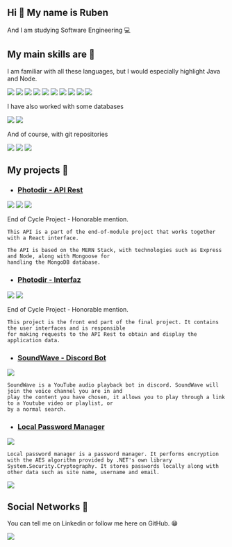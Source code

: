 ## Hi 👋 My name is Ruben

And I am studying Software Engineering :computer:

## My main skills are :hammer:

I am familiar with all these languages, but I would especially highlight Java and Node.

![](https://img.shields.io/badge/-Java-orange?style=for-the-badge&logo=Java&logoColor=white)
![](https://img.shields.io/badge/c%23-%23239120.svg?style=for-the-badge&logo=c-sharp&logoColor=white)
![](https://img.shields.io/badge/-C++-00599C?style=for-the-badge&logo=C%2B%2B&logoColor=white)
![](https://img.shields.io/badge/-C-blue?style=for-the-badge&logo=C&logoColor=white)
![](https://img.shields.io/badge/-NodeJS-339933?style=for-the-badge&logo=Node.js&logoColor=white)
![](https://img.shields.io/badge/-ReactJS-61DAFB?style=for-the-badge&logo=React&logoColor=black)
![](https://img.shields.io/badge/-ExpressJS-000000?style=for-the-badge&logo=Express&logoColor=white)
![](https://img.shields.io/badge/-TypeScript-3178C6?style=for-the-badge&logo=TypeScript&logoColor=white)
![](https://img.shields.io/badge/-JavaScript-F7DF1E?style=for-the-badge&logo=JavaScript&logoColor=black)
![](https://img.shields.io/badge/-PHP-777BB4?style=for-the-badge&logo=PHP&logoColor=white)

I have also worked with some databases

![](https://img.shields.io/badge/-MySQL-003B57?style=for-the-badge&logo=MySQL&logoColor=white)
![](https://img.shields.io/badge/-MongoDB-47A248?style=for-the-badge&logo=MongoDB&logoColor=white)

And of course, with git repositories

![](https://img.shields.io/badge/-Git-F05032?style=for-the-badge&logo=Git&logoColor=white)
![](https://img.shields.io/badge/-GitHub-181717?style=for-the-badge&logo=GitHub&logoColor=white)
![](https://img.shields.io/badge/-BitBucket-0052CC?style=for-the-badge&logo=Bitbucket&logoColor=white)

## My projects :gem:

* ### [Photodir - API Rest](https://github.com/RubenFern/Photodir-API-Rest-PFM)

![](https://img.shields.io/badge/-NodeJS-339933?style=for-the-badge&logo=Node.js&logoColor=white)
![](https://img.shields.io/badge/-ExpressJS-000000?style=for-the-badge&logo=Express&logoColor=white)
![](https://img.shields.io/badge/-MongoDB-47A248?style=for-the-badge&logo=MongoDB&logoColor=white)

End of Cycle Project - Honorable mention.

```
This API is a part of the end-of-module project that works together with a React interface.

The API is based on the MERN Stack, with technologies such as Express and Node, along with Mongoose for 
handling the MongoDB database.
```

* ### [Photodir - Interfaz](https://github.com/RubenFern/Photodir-Front-React-PFM)

![](https://img.shields.io/badge/-ReactJS-61DAFB?style=for-the-badge&logo=React&logoColor=black)
![](https://img.shields.io/badge/-Redux-764ABC?style=for-the-badge&logo=Redux&logoColor=white)

End of Cycle Project - Honorable mention.

```
This project is the front end part of the final project. It contains the user interfaces and is responsible 
for making requests to the API Rest to obtain and display the application data.
```

* ### [SoundWave - Discord Bot](https://github.com/RubenFern/SoundWave-Discord-Bot)

![](https://img.shields.io/badge/-JavaScript-F7DF1E?style=for-the-badge&logo=JavaScript&logoColor=black)

```
SoundWave is a YouTube audio playback bot in discord. SoundWave will join the voice channel you are in and 
play the content you have chosen, it allows you to play through a link to a Youtube video or playlist, or 
by a normal search.
```

* ### [Local Password Manager](https://github.com/RubenFern/LocalPasswordManager)

![](https://img.shields.io/badge/c%23-%23239120.svg?style=for-the-badge&logo=c-sharp&logoColor=white)

```
Local password manager is a password manager. It performs encryption with the AES algorithm provided by .NET's own library System.Security.Cryptography. It stores passwords locally along with other data such as site name, username and email.
```

[![][GitHub-shield]][Github3]

[Github3]: https://github.com/RubenFern/SoundWave-Discord-Bot
[GitHub-shield]: https://img.shields.io/badge/-Github-181717?style=for-the-badge&logo=GitHub&logoColor=white

## Social Networks :book:

You can tell me on Linkedin or follow me here on GitHub. :grin:

[![][linkedin-shield]][linkedin]

[linkedin]: https://www.linkedin.com/in/rubenfern/
[linkedin-shield]: https://img.shields.io/badge/-Linkedin-0A66C2?style=for-the-badge&logo=LinkedIn&logoColor=white
